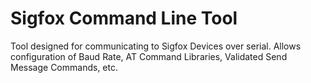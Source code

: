# Sigfox Command Line Tool

Tool designed for communicating to Sigfox Devices over serial. Allows configuration of Baud Rate, AT Command Libraries, Validated Send Message Commands, etc.
